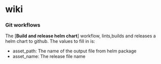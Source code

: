 # wiki

### Git workflows 
The [**Build and release helm chart**] workflow, lints,builds and releases a helm chart to github. The values to fill in is:
* asset_path: The name of the output file from helm package
* asset_name: The release file name